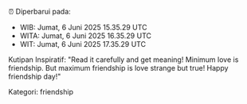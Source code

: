 ⏰ Diperbarui pada:
- WIB: Jumat, 6 Juni 2025 15.35.29 UTC
- WITA: Jumat, 6 Juni 2025 16.35.29 UTC
- WIT: Jumat, 6 Juni 2025 17.35.29 UTC

Kutipan Inspiratif:
"Read it carefully and get meaning! Minimum love is friendship. But maximum friendship is love strange but true! Happy friendship day!"


Kategori: friendship

